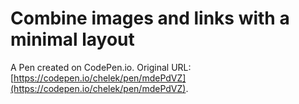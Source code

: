 # Combine images and links with a minimal layout

A Pen created on CodePen.io. Original URL: [https://codepen.io/chelek/pen/mdePdVZ](https://codepen.io/chelek/pen/mdePdVZ).


